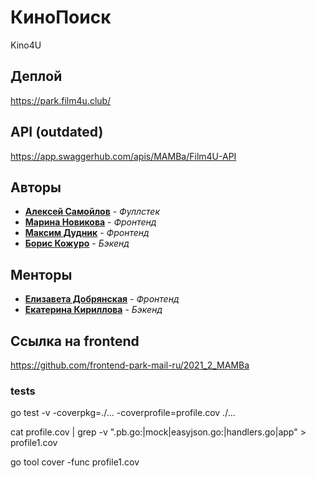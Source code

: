 # КиноПоиск
 Kino4U

 ## Деплой
 
 https://park.film4u.club/

## API (outdated)

https://app.swaggerhub.com/apis/MAMBa/Film4U-API
 
 
 ## Авторы

 * [**Алексей Самойлов**](https://github.com/tr0llex) - *Фуллстек*
 * [**Марина Новикова**](https://github.com/fillinmar) - *Фронтенд*
 * [**Максим Дудник**](https://github.com/maksongold) - *Фронтенд*
 * [**Борис Кожуро**](https://github.com/BorisKoz) - *Бэкенд*

 ## Менторы
 * [**Елизавета Добрянская**](https://github.com/Betchika99) - *Фронтенд*
 * [**Екатерина Кириллова**](https://github.com/K1ola) - *Бэкенд*

 ## Ссылка на frontend

 https://github.com/frontend-park-mail-ru/2021_2_MAMBa


### tests
go test -v -coverpkg=./... -coverprofile=profile.cov ./...

cat profile.cov | grep -v ".pb.go:\|mock\|easyjson.go:\|handlers.go\|app" > profile1.cov

go tool cover -func profile1.cov
